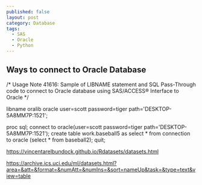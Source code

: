 ```yaml
---
published: false
layout: post
category: Database
tags:
  - SAS
  - Oracle
  - Python
---
```

## Ways to connect to Oracle Database




/*
Usage Note 41616: Sample of LIBNAME statement and SQL Pass-Through code to connect to Oracle database using SAS/ACCESS® Interface to Oracle
*/

libname oralib oracle user=scott password=tiger path='DESKTOP-5A8MM7P:1521';


proc sql;
connect to oracle(user=scott password=tiger path='DESKTOP-5A8MM7P:1521');
create table work.baseball5 as
select * from connection to oracle
(select * from baseball2);
quit;

https://vincentarelbundock.github.io/Rdatasets/datasets.html

https://archive.ics.uci.edu/ml/datasets.html?area=&att=&format=&numAtt=&numIns=&sort=nameUp&task=&type=text&view=table